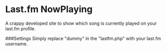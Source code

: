 # Last.fm NowPlaying
A crappy developed site to show which song is currently played on your last.fm profile.

###Settings
Simply replace "dummy" in the "lastfm.php" with your last.fm username.
